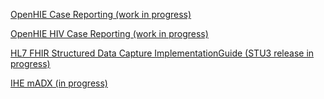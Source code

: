 
[OpenHIE Case Reporting (work in progress)](https://openhie.github.io/case-reporting/)  

[OpenHIE HIV Case Reporting (work in progress)](https://openhie.github.io/hiv-ig/)  

[HL7 FHIR Structured Data Capture ImplementationGuide (STU3 release in progress)](http://hl7.org/fhir/uv/sdc/2019May)  

[IHE mADX (in progress)](https://wiki.ihe.net/index.php/Mobile_Aggregate_Data_Exchange_(mADX))  